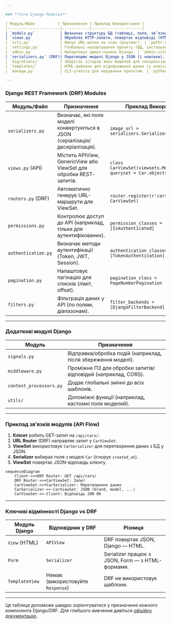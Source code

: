 ```yaml
---

### **Core Django Modules**

| Модуль/Файл          | Призначення | Приклад Використання |
|-----------------------|------------|----------------------|
| `models.py`           | Визначає структуру БД (таблиці, поля, зв’язки). Кожен клас — це SQL-таблиця. | `class Car(models.Model): brand = models.CharField(max_length=50)` |
| `views.py`            | Обробляє HTTP-запити, повертає відповіді (HTML, JSON). | `def car_list(request): return JsonResponse({"cars": list(Car.objects.values())})` |
| `urls.py`             | Мапує URL-шляхи на view (роутинг). | `path('cars/', views.car_list, name='car-list')` |
| `settings.py`         | Глобальні налаштування проєкту (БД, інстальовані додатки, middleware). | `INSTALLED_APPS = ['rest_framework']` |
| `admin.py`            | Налаштовує адмін-панель Django. | `admin.site.register(Car)` |
| `serializers.py` (DRF)| Перетворює моделі Django у JSON (і навпаки), валідує дані. | `class CarSerializer(serializers.ModelSerializer): ...` |
| `migrations/`         | Зберігає історію змін моделей для синхронізації БД. | `python manage.py makemigrations` |
| `templates/`          | HTML-шаблони для відображення даних (у классичних Django-додатках). | `{% for car in cars %}<p>{{ car.brand }}</p>{% endfor %}` |
| `manage.py`           | CLI-утиліта для керування проєктом. | `python manage.py runserver` |

---
```


### **Django REST Framework (DRF) Modules**

| Модуль/Файл          | Призначення | Приклад Використання |
|-----------------------|------------|----------------------|
| `serializers.py`      | Визначає, які поля моделі конвертуються в JSON (серіалізація/десеріалізація). | `image_url = serializers.SerializerMethodField()` |
| `views.py` (API)      | Містить APIView, GenericView або ViewSet для обробки REST-запитів. | `class CarViewSet(viewsets.ModelViewSet): queryset = Car.objects.all()` |
| `routers.py` (DRF)    | Автоматично генерує URL-маршрути для ViewSet. | `router.register(r'cars', CarViewSet)` |
| `permissions.py`      | Контролює доступ до API (наприклад, тільки для аутентифікованих). | `permission_classes = [IsAuthenticated]` |
| `authentication.py`   | Визначає методи аутентифікації (Token, JWT, Session). | `authentication_classes = [TokenAuthentication]` |
| `pagination.py`       | Налаштовує пагінацію для списків (ліміт, offset). | `pagination_class = PageNumberPagination` |
| `filters.py`          | Фільтрація даних у API (по полям, діапазонам). | `filter_backends = [DjangoFilterBackend]` |

---

### **Додаткові модулі Django**

| Модуль               | Призначення |
|-----------------------|------------|
| `signals.py`          | Відправка/обробка подій (наприклад, після збереження моделі). |
| `middleware.py`       | Проміжне ПЗ для обробки запитів/відповідей (наприклад, CORS). |
| `context_processors.py` | Додає глобальні змінні до всіх шаблонів. |
| `utils/`              | Допоміжні функції (наприклад, кастомні поля моделей). |

---

### **Приклад зв’язків модулів (API Flow)**

1. **Клієнт** робить GET-запит на `/api/cars/`.  
2. **URL Router** (DRF) направляє запит у `CarViewSet`.  
3. **ViewSet** використовує `CarSerializer` для перетворення даних з БД у JSON.  
4. **Serializer** вибирає поля з моделі `Car` (ігнорує `created_at`).  
5. **ViewSet** повертає JSON-відповідь клієнту.  

```mermaid
sequenceDiagram
    Client->>+DRF Router: GET /api/cars/
    DRF Router->>+CarViewSet: Запит
    CarViewSet->>+CarSerializer: Перетворення даних
    CarSerializer->>-CarViewSet: JSON (brand, model, ...)
    CarViewSet->>-Client: Відповідь 200 OK
```

---

### **Ключові відмінності Django vs DRF**

| Модуль Django        | Відповідник у DRF       | Різниця |
|-----------------------|-------------------------|---------|
| `View` (HTML)         | `APIView`               | DRF повертає JSON, Django — HTML. |
| `Form`                | `Serializer`            | Serializer працює з JSON, Form — з HTML-формами. |
| `TemplateView`        | Немає (використовуйте `Response`) | DRF не використовує шаблони. |

---

Ця таблиця допоможе швидко зорієнтуватися у призначенні кожного компонента Django/DRF. Для глибшого вивчення дивіться [офіційну документацію](https://docs.djangoproject.com/).
